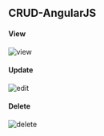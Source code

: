 ## CRUD-AngularJS

#### View 
![view](https://user-images.githubusercontent.com/23442723/50055964-c937e700-017b-11e9-895c-8974455a7492.PNG)
#### Update 
![edit](https://user-images.githubusercontent.com/23442723/50055963-c89f5080-017b-11e9-959e-2c283731a7c7.PNG)
#### Delete 
![delete](https://user-images.githubusercontent.com/23442723/50055965-c9d07d80-017b-11e9-92c3-97de5329b2bb.PNG)

